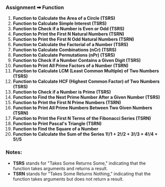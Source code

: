 ### Assignment ➡ Function

1. **Function to Calculate the Area of a Circle (TSRS)**
2. **Function to Calculate Simple Interest (TSRS)**
3. **Function to Check if a Number is Even or Odd (TSRS)**
4. **Function to Print the First N Natural Numbers (TSRN)**
5. **Function to Print the First N Odd Natural Numbers (TSRN)**
6. **Function to Calculate the Factorial of a Number (TSRS)**
7. **Function to Calculate Combinations (nCr) (TSRS)**
8. **Function to Calculate Permutations (nPr) (TSRS)**
9. **Function to Check if a Number Contains a Given Digit (TSRS)**
10. **Function to Print All Prime Factors of a Number (TSRN)**
11. **Function to Calculate LCM (Least Common Multiple) of Two Numbers (TSRS)**
12. **Function to Calculate HCF (Highest Common Factor) of Two Numbers (TSRS)**
13. **Function to Check if a Number is Prime (TSRS)**
14. **Function to Find the Next Prime Number After a Given Number (TSRS)**
15. **Function to Print the First N Prime Numbers (TSRN)**
16. **Function to Print All Prime Numbers Between Two Given Numbers (TSRN)**
17. **Function to Print the First N Terms of the Fibonacci Series (TSRN)**
18. **Function to Print Pascal's Triangle (TSRN)**
19. **Function to Find the Square of a Number**
20. **Function to Calculate the Sum of the Series 1!/1 + 2!/2 + 3!/3 + 4!/4 + 5!/5**

### Notes:
- **TSRS** stands for "Takes Some Returns Some," indicating that the function takes arguments and returns a result.
- **TSRN** stands for "Takes Some Returns Nothing," indicating that the function takes arguments but does not return a result.